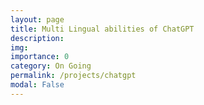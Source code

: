 ```yaml
---
layout: page
title: Multi Lingual abilities of ChatGPT
description:  
img: 
importance: 0
category: On Going
permalink: /projects/chatgpt
modal: False
---
```

